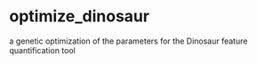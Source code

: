 # optimize_dinosaur
a genetic optimization of the parameters for the Dinosaur feature quantification tool
